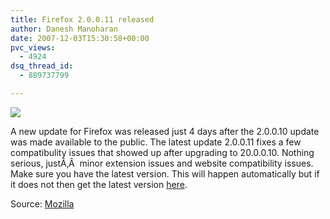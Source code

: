 ```yaml
---
title: Firefox 2.0.0.11 released
author: Danesh Manoharan
date: 2007-12-03T15:30:58+00:00
pvc_views:
  - 4924
dsq_thread_id:
  - 889737799

---
```

![](http://img230.imageshack.us/img230/4551/firefoxlogopi9.png)

A new update for Firefox was released just 4 days after the 2.0.0.10 update was made available to the public. The latest update 2.0.0.11 fixes a few compatibulity issues that showed up after upgrading to 20.0.0.10. Nothing serious, justÃ‚Â  minor extension issues and website compatibility issues.  
Make sure you have the latest version. This will happen automatically but if it does not then get the latest version [here][1].

Source: [Mozilla][2]

 [1]: http://www.mozilla.com/en-US/firefox/
 [2]: http://www.mozilla.com/en-US/firefox/2.0.0.11/releasenotes/